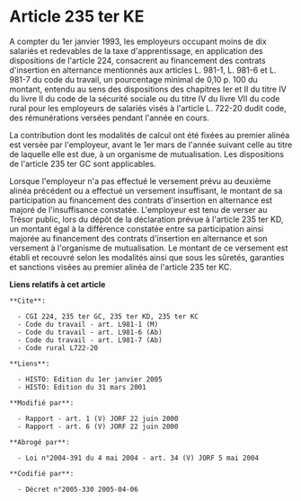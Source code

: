 # Article 235 ter KE

A compter du 1er janvier 1993, les employeurs occupant moins de dix salariés et redevables de la taxe d'apprentissage, en
application des dispositions de l'article 224, consacrent au financement des contrats d'insertion en alternance mentionnés
aux articles L. 981-1, L. 981-6 et L. 981-7 du code du travail, un pourcentage minimal de 0,10 p. 100 du montant, entendu au
sens des dispositions des chapitres Ier et II du titre IV du livre II du code de la sécurité sociale ou du titre IV du livre
VII du code rural pour les employeurs de salariés visés à l'article L. 722-20 dudit code, des rémunérations versées pendant
l'année en cours.

La contribution dont les modalités de calcul ont été fixées au premier alinéa est versée par l'employeur, avant le 1er mars
de l'année suivant celle au titre de laquelle elle est due, à un organisme de mutualisation. Les dispositions de l'article
235 ter GC sont applicables.

Lorsque l'employeur n'a pas effectué le versement prévu au deuxième alinéa précédent ou a effectué un versement insuffisant,
le montant de sa participation au financement des contrats d'insertion en alternance est majoré de l'insuffisance constatée.
L'employeur est tenu de verser au Trésor public, lors du dépôt de la déclaration prévue à l'article 235 ter KD, un montant
égal à la différence constatée entre sa participation ainsi majorée au financement des contrats d'insertion en alternance et
son versement à l'organisme de mutualisation. Le montant de ce versement est établi et recouvré selon les modalités ainsi que
sous les sûretés, garanties et sanctions visées au premier alinéa de l'article 235 ter KC.

**Liens relatifs à cet article**

	**Cite**:

	  - CGI 224, 235 ter GC, 235 ter KD, 235 ter KC
	  - Code du travail - art. L981-1 (M)
	  - Code du travail - art. L981-6 (Ab)
	  - Code du travail - art. L981-7 (Ab)
	  - Code rural L722-20

	**Liens**:

	  - HISTO: Edition du 1er janvier 2005
	  - HISTO: Edition du 31 mars 2001

	**Modifié par**:

	  - Rapport - art. 1 (V) JORF 22 juin 2000
	  - Rapport - art. 6 (V) JORF 22 juin 2000

	**Abrogé par**:

	  - Loi n°2004-391 du 4 mai 2004 - art. 34 (V) JORF 5 mai 2004

	**Codifié par**:

	  - Décret n°2005-330 2005-04-06
